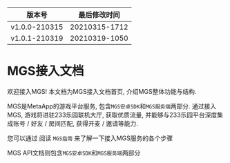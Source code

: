 | 版本号 | 最后修改时间 |
| - | - |
| v1.0.0-210315 | 20210315-1712 |
| v1.0.1-210319 | 20210319-1050 |

# MGS接入文档

欢迎接入MGS! 本文档为MGS接入文档首页, 介绍MGS整体功能与结构.

MGS是MetaApp的游戏平台服务, 包含`MGS安卓SDK`和`MGS服务端`两部分. 通过接入MGS, 游戏将进驻233乐园联机大厅, 获取优质流量, 并能够与233乐园平台深度集成账号 / 好友 / 房间匹配, 获得开麦 / 邀请等能力.

您可以通过 阅读 `MGS指南` 来了解一下接入MGS服务的各个步骤

MGS API文档则包含`MGS安卓SDK`和`MGS服务端`两部分


